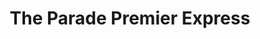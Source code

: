 ---
title: "The Parade Premier Express"
url: /grays/the-parade-premier-express/
shop: convenience
---